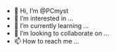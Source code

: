 - 👋 Hi, I’m @PCmyst
- 👀 I’m interested in ...
- 🌱 I’m currently learning ...
- 💞️ I’m looking to collaborate on ...
- 📫 How to reach me ...

<!---
PCmyst/PCmyst is a ✨ special ✨ repository because its `README.md` (this file) appears on your GitHub profile.
You can click the Preview link to take a look at your changes.
--->
